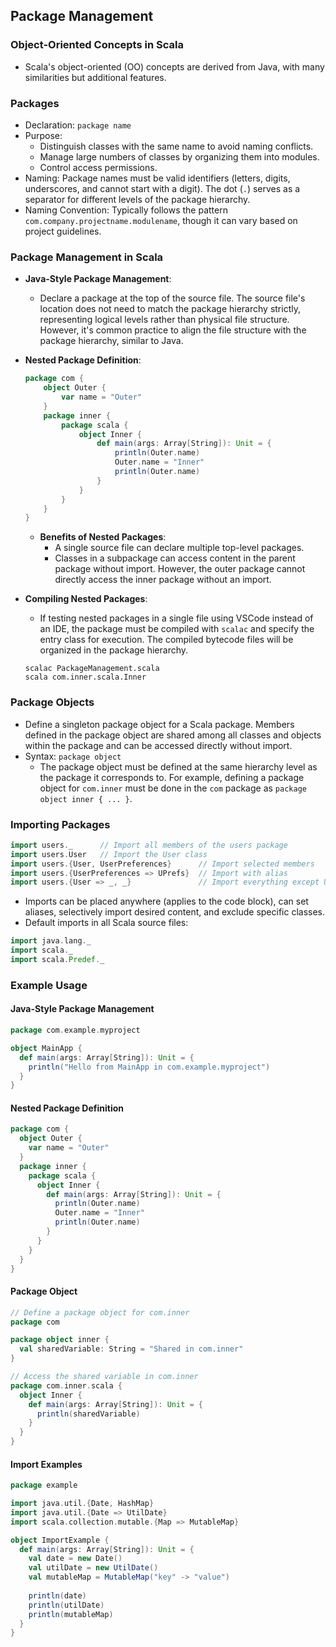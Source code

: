 ## Package Management

### Object-Oriented Concepts in Scala
- Scala's object-oriented (OO) concepts are derived from Java, with many similarities but additional features.

### Packages
- Declaration: `package name`
- Purpose:
  - Distinguish classes with the same name to avoid naming conflicts.
  - Manage large numbers of classes by organizing them into modules.
  - Control access permissions.
- Naming: Package names must be valid identifiers (letters, digits, underscores, and cannot start with a digit). The dot (`.`) serves as a separator for different levels of the package hierarchy.
- Naming Convention: Typically follows the pattern `com.company.projectname.modulename`, though it can vary based on project guidelines.

### Package Management in Scala
- **Java-Style Package Management**:
  - Declare a package at the top of the source file. The source file's location does not need to match the package hierarchy strictly, representing logical levels rather than physical file structure. However, it's common practice to align the file structure with the package hierarchy, similar to Java.

- **Nested Package Definition**:
  ```scala
  package com {
      object Outer {
          var name = "Outer"
      }
      package inner {
          package scala {
              object Inner {
                  def main(args: Array[String]): Unit = {
                      println(Outer.name)
                      Outer.name = "Inner"
                      println(Outer.name)
                  }
              }
          }
      }
  }
  ```
  - **Benefits of Nested Packages**:
    - A single source file can declare multiple top-level packages.
    - Classes in a subpackage can access content in the parent package without import. However, the outer package cannot directly access the inner package without an import.

- **Compiling Nested Packages**:
  - If testing nested packages in a single file using VSCode instead of an IDE, the package must be compiled with `scalac` and specify the entry class for execution. The compiled bytecode files will be organized in the package hierarchy.
  ```shell
  scalac PackageManagement.scala
  scala com.inner.scala.Inner
  ```

### Package Objects
- Define a singleton package object for a Scala package. Members defined in the package object are shared among all classes and objects within the package and can be accessed directly without import.
- Syntax: `package object`
  - The package object must be defined at the same hierarchy level as the package it corresponds to. For example, defining a package object for `com.inner` must be done in the `com` package as `package object inner { ... }`.

### Importing Packages
```scala
import users._      // Import all members of the users package
import users.User   // Import the User class
import users.{User, UserPreferences}      // Import selected members
import users.{UserPreferences => UPrefs}  // Import with alias
import users.{User => _, _}               // Import everything except User
```
- Imports can be placed anywhere (applies to the code block), can set aliases, selectively import desired content, and exclude specific classes.
- Default imports in all Scala source files:
```scala
import java.lang._
import scala._
import scala.Predef._
```

### Example Usage

#### Java-Style Package Management
```scala
package com.example.myproject

object MainApp {
  def main(args: Array[String]): Unit = {
    println("Hello from MainApp in com.example.myproject")
  }
}
```

#### Nested Package Definition
```scala
package com {
  object Outer {
    var name = "Outer"
  }
  package inner {
    package scala {
      object Inner {
        def main(args: Array[String]): Unit = {
          println(Outer.name)
          Outer.name = "Inner"
          println(Outer.name)
        }
      }
    }
  }
}
```

#### Package Object
```scala
// Define a package object for com.inner
package com

package object inner {
  val sharedVariable: String = "Shared in com.inner"
}

// Access the shared variable in com.inner
package com.inner.scala {
  object Inner {
    def main(args: Array[String]): Unit = {
      println(sharedVariable)
    }
  }
}
```

#### Import Examples
```scala
package example

import java.util.{Date, HashMap}
import java.util.{Date => UtilDate}
import scala.collection.mutable.{Map => MutableMap}

object ImportExample {
  def main(args: Array[String]): Unit = {
    val date = new Date()
    val utilDate = new UtilDate()
    val mutableMap = MutableMap("key" -> "value")
    
    println(date)
    println(utilDate)
    println(mutableMap)
  }
}
```
